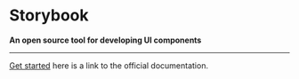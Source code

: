 # Storybook

**An open source tool for developing UI components**

---

[Get started](https://www.learnstorybook.com/intro-to-storybook/react/en/get-started/)
here is a link to the official documentation.
